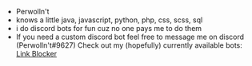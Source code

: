- Perwolln't
- knows a little java, javascript, python, php, css, scss, sql
- i do discord bots for fun cuz no one pays me to do them
- If you need a custom discord bot feel free to message me on discord (Perwolln't#9627)
Check out my (hopefully) currently available bots:
  [Link Blocker](https://discord.com/api/oauth2/authorize?client_id=911315468277665863&permissions=274877983744&scope=bot)
